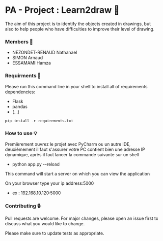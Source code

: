 # **PA - Project : Learn2draw** :art:

The aim of this project is to identify the objects created in drawings, 
but also to help people who have difficulties to improve their level of 
drawing.  

### **Members** :construction_worker:
- NEZONDET-RENAUD Nathanael
- SIMON Arnaud
- ESSAMAMI Hamza

### **Requirments** :rotating_light:

Please run this command line in your shell to install all of 
requirements dependencies:
- Flask
- pandas
- (...)

```md
pip install -r requirements.txt
```

### **How to use** :bulb:

Premièrement ouvrez le projet avec PyCharm ou un autre IDE, deuxièmement 
il faut s'assurer votre PC contient bien une adresse IP dynamique, après 
il faut lancer la commande suivante sur un shell
- python app.py --reload

This command will start a server on which you can view the application

On your browser type your ip address:5000
- ex : 192.168.10.120:5000


### **Contributing** :lock:
Pull requests are welcome. For major changes, please open an issue first 
to discuss what you would like to change.

Please make sure to update tests as appropriate.

